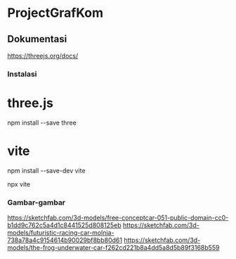 # ProjectGrafKom

## Dokumentasi

https://threejs.org/docs/

### Instalasi
# three.js
npm install --save three

# vite
npm install --save-dev vite

npx vite

### Gambar-gambar

https://sketchfab.com/3d-models/free-conceptcar-051-public-domain-cc0-b1dd9c762c5a4d1c8441525d808125eb
https://sketchfab.com/3d-models/futuristic-racing-car-molnia-738a78a4c9154614b90029bf8bb80d61
https://sketchfab.com/3d-models/the-frog-underwater-car-f262cd221b8a4dd5a8d5b89f3168b559